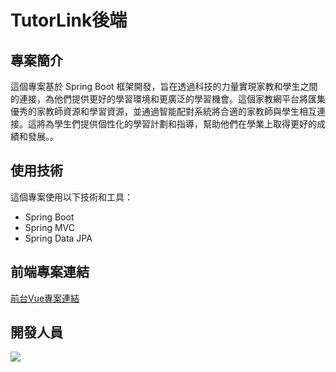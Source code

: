 # TutorLink後端

## 專案簡介

這個專案基於 Spring Boot 框架開發，旨在透過科技的力量實現家教和學生之間的連接，為他們提供更好的學習環境和更廣泛的學習機會。這個家教網平台將匯集優秀的家教師資源和學習資源，並通過智能配對系統將合適的家教師與學生相互連接。這將為學生們提供個性化的學習計劃和指導，幫助他們在學業上取得更好的成績和發展。。

## 使用技術

這個專案使用以下技術和工具：

* Spring Boot
* Spring MVC
* Spring Data JPA

## 前端專案連結

[前台Vue專案連結](https://github.com/jenny3417/toturlink-vue)

## 開發人員

<a href="https://github.com/uu890817/TutorLink-SpringBoot/graphs/contributors">
  <img src="https://contrib.rocks/image?repo=uu890817/TutorLink-SpringBoot" />
</a>

